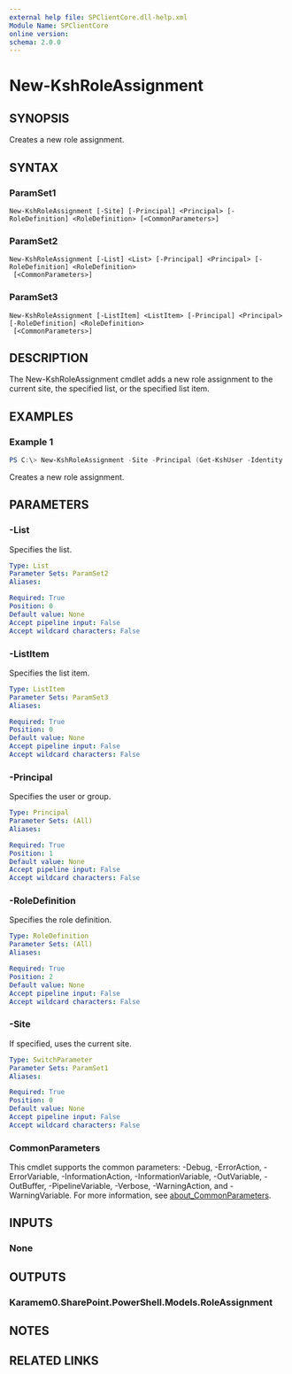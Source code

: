 ```yaml
---
external help file: SPClientCore.dll-help.xml
Module Name: SPClientCore
online version:
schema: 2.0.0
---
```


# New-KshRoleAssignment

## SYNOPSIS
Creates a new role assignment.

## SYNTAX

### ParamSet1
```
New-KshRoleAssignment [-Site] [-Principal] <Principal> [-RoleDefinition] <RoleDefinition> [<CommonParameters>]
```

### ParamSet2
```
New-KshRoleAssignment [-List] <List> [-Principal] <Principal> [-RoleDefinition] <RoleDefinition>
 [<CommonParameters>]
```

### ParamSet3
```
New-KshRoleAssignment [-ListItem] <ListItem> [-Principal] <Principal> [-RoleDefinition] <RoleDefinition>
 [<CommonParameters>]
```

## DESCRIPTION
The New-KshRoleAssignment cmdlet adds a new role assignment to the current site, the specified list, or the specified list item.

## EXAMPLES

### Example 1
```powershell
PS C:\> New-KshRoleAssignment -Site -Principal (Get-KshUser -Identity 'i:0#.f|membership|admin@example.onmicrosoft.com') -RoleDefinition (Get-KshRoleDefinition -RoleDefinitionName 'Full Control')
```

Creates a new role assignment.

## PARAMETERS

### -List
Specifies the list.

```yaml
Type: List
Parameter Sets: ParamSet2
Aliases:

Required: True
Position: 0
Default value: None
Accept pipeline input: False
Accept wildcard characters: False
```

### -ListItem
Specifies the list item.

```yaml
Type: ListItem
Parameter Sets: ParamSet3
Aliases:

Required: True
Position: 0
Default value: None
Accept pipeline input: False
Accept wildcard characters: False
```

### -Principal
Specifies the user or group.

```yaml
Type: Principal
Parameter Sets: (All)
Aliases:

Required: True
Position: 1
Default value: None
Accept pipeline input: False
Accept wildcard characters: False
```

### -RoleDefinition
Specifies the role definition.

```yaml
Type: RoleDefinition
Parameter Sets: (All)
Aliases:

Required: True
Position: 2
Default value: None
Accept pipeline input: False
Accept wildcard characters: False
```

### -Site
If specified, uses the current site.

```yaml
Type: SwitchParameter
Parameter Sets: ParamSet1
Aliases:

Required: True
Position: 0
Default value: None
Accept pipeline input: False
Accept wildcard characters: False
```

### CommonParameters
This cmdlet supports the common parameters: -Debug, -ErrorAction, -ErrorVariable, -InformationAction, -InformationVariable, -OutVariable, -OutBuffer, -PipelineVariable, -Verbose, -WarningAction, and -WarningVariable. For more information, see [about_CommonParameters](http://go.microsoft.com/fwlink/?LinkID=113216).

## INPUTS

### None

## OUTPUTS

### Karamem0.SharePoint.PowerShell.Models.RoleAssignment

## NOTES

## RELATED LINKS
